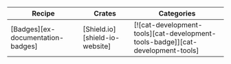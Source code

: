 | Recipe | Crates | Categories |
|--------|--------|------------|
| [Badges][ex-documentation-badges] | [Shield.io][shield-io-website] | [![cat-development-tools][cat-development-tools-badge]][cat-development-tools] |
